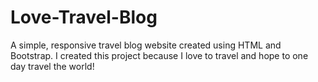# Love-Travel-Blog
A simple, responsive travel blog website created using HTML and Bootstrap. I created this project because I love to travel and hope to one day travel the world!
